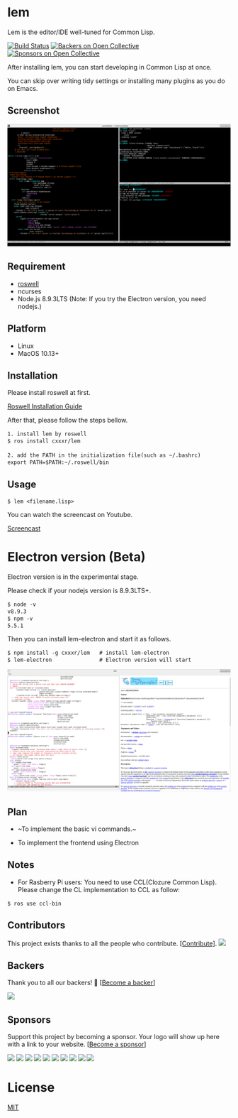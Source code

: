 # lem
Lem is the editor/IDE well-tuned for Common Lisp.

[![Build Status](https://travis-ci.org/cxxxr/lem.svg?branch=master)](https://travis-ci.org/cxxxr/lem)
[![Backers on Open Collective](https://opencollective.com/lem/backers/badge.svg)](#backers) [![Sponsors on Open Collective](https://opencollective.com/lem/sponsors/badge.svg)](#sponsors)

After installing lem, you can start developing in Common Lisp at once. 

You can skip over writing tidy settings or installing many plugins as you do on Emacs.

## Screenshot
![Terminal](screenshots/terminal.png)　　

## Requirement
- [roswell](https://github.com/roswell/roswell)
- ncurses
- Node.js 8.9.3LTS (Note: If you try the Electron version, you need nodejs.)

## Platform
- Linux
- MacOS 10.13+ 

## Installation
Please install roswell at first.

[Roswell Installation Guide](https://github.com/roswell/roswell/wiki/Installation)

After that, please follow the steps bellow.

```
1. install lem by roswell
$ ros install cxxxr/lem

2. add the PATH in the initialization file(such as ~/.bashrc)
export PATH=$PATH:~/.roswell/bin
```

## Usage

```
$ lem <filename.lisp>
```

You can watch the screencast on Youtube.

[Screencast](https://youtu.be/YkSJ3p7Z9H0)

# Electron version (Beta)
Electron version is in the experimental stage.

Please check if your nodejs version is 8.9.3LTS+.

```
$ node -v
v8.9.3
$ npm -v
5.5.1
```

Then you can install lem-electron and start it as follows.

```
$ npm install -g cxxxr/lem   # install lem-electron
$ lem-electron               # Electron version will start
```

![Electron](screenshots/electron.png)　　


## Plan
- ~To implement the basic vi commands.~

- To implement the frontend using Electron


## Notes

- For Rasberry Pi users: You need to use CCL(Clozure Common Lisp).  
Please change the CL implementation to CCL as follow:
```
$ ros use ccl-bin
```

## Contributors

This project exists thanks to all the people who contribute. [[Contribute]](CONTRIBUTING.md).
<a href="graphs/contributors"><img src="https://opencollective.com/lem/contributors.svg?width=890" /></a>


## Backers

Thank you to all our backers! 🙏 [[Become a backer](https://opencollective.com/lem#backer)]

<a href="https://opencollective.com/lem#backers" target="_blank"><img src="https://opencollective.com/lem/backers.svg?width=890"></a>


## Sponsors

Support this project by becoming a sponsor. Your logo will show up here with a link to your website. [[Become a sponsor](https://opencollective.com/lem#sponsor)]

<a href="https://opencollective.com/lem/sponsor/0/website" target="_blank"><img src="https://opencollective.com/lem/sponsor/0/avatar.svg"></a>
<a href="https://opencollective.com/lem/sponsor/1/website" target="_blank"><img src="https://opencollective.com/lem/sponsor/1/avatar.svg"></a>
<a href="https://opencollective.com/lem/sponsor/2/website" target="_blank"><img src="https://opencollective.com/lem/sponsor/2/avatar.svg"></a>
<a href="https://opencollective.com/lem/sponsor/3/website" target="_blank"><img src="https://opencollective.com/lem/sponsor/3/avatar.svg"></a>
<a href="https://opencollective.com/lem/sponsor/4/website" target="_blank"><img src="https://opencollective.com/lem/sponsor/4/avatar.svg"></a>
<a href="https://opencollective.com/lem/sponsor/5/website" target="_blank"><img src="https://opencollective.com/lem/sponsor/5/avatar.svg"></a>
<a href="https://opencollective.com/lem/sponsor/6/website" target="_blank"><img src="https://opencollective.com/lem/sponsor/6/avatar.svg"></a>
<a href="https://opencollective.com/lem/sponsor/7/website" target="_blank"><img src="https://opencollective.com/lem/sponsor/7/avatar.svg"></a>
<a href="https://opencollective.com/lem/sponsor/8/website" target="_blank"><img src="https://opencollective.com/lem/sponsor/8/avatar.svg"></a>
<a href="https://opencollective.com/lem/sponsor/9/website" target="_blank"><img src="https://opencollective.com/lem/sponsor/9/avatar.svg"></a>



# License
[MIT](https://github.com/cxxxr/lem/blob/master/LICENCE)
